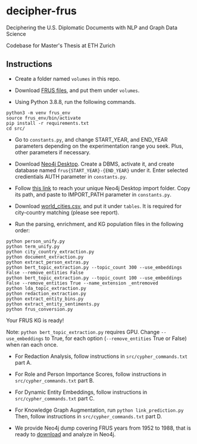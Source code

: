 # decipher-frus
Deciphering the U.S. Diplomatic Documents with NLP and Graph Data Science

Codebase for Master's Thesis at ETH Zurich


## Instructions
+ Create a folder named ```volumes``` in this repo.

+ Download [FRUS files](https://github.com/HistoryAtState/frus/volumes), and put them under ```volumes```.

+ Using Python 3.8.8, run the following commands.

```
python3 -m venv frus_env
source frus_env/bin/activate
pip install -r requirements.txt
cd src/
```

+ Go to ```constants.py```, and change START_YEAR, and END_YEAR parameters depending on the experimentation range you seek. Plus, other parameters if necessary.

+ Download [Neo4j Desktop](https://neo4j.com/download/). Create a DBMS, activate it, and create database named ```frus{START_YEAR}-{END_YEAR}``` under it. Enter selected credientials AUTH parameter in ```constants.py```. 

+ Follow [this link](https://neo4j.com/docs/getting-started/appendix/tutorials/guide-import-desktop-csv/#csv-location) to reach your unique Neo4j Desktop import folder. Copy its path, and paste to IMPORT_PATH parameter in ```constants.py```.

+ Download [world_cities.csv](https://github.com/datasets/world-cities/blob/master/data/world-cities.csv), and put it under ```tables```. It is required for city-country matching (please see report).

+ Run the parsing, enrichment, and KG population files in the following order:
```
python person_unify.py
python term_unify.py
python city_country_extraction.py
python document_extraction.py
python extract_person_extras.py
python bert_topic_extraction.py --topic_count 300 --use_embeddings False --remove_entities False
python bert_topic_extraction.py --topic_count 100 --use_embeddings False --remove_entities True --name_extension _entremoved
python lda_topic_extraction.py
python redaction_extraction.py
python extract_entity_bins.py
python extract_entity_sentiments.py
python frus_conversion.py
```
Your FRUS KG is ready!

Note: ```python bert_topic_extraction.py``` requires GPU. Change ```--use_embeddings``` to True, for each option (```--remove_entities``` True or False) when ran each once.
 
+ For Redaction Analysis, follow instructions in ```src/cypher_commands.txt``` part A.

+ For Role and Person Importance Scores, follow instructions in ```src/cypher_commands.txt``` part B.

+ For Dynamic Entity Embeddings, follow instructions in ```src/cypher_commands.txt``` part C.

+ For Knowledge Graph Augmentation, run ```python link_prediction.py``` Then, follow instructions in ```src/cypher_commands.txt``` part D.

+ We provide Neo4j dump covering FRUS years from 1952 to 1988, that is ready to [download](https://polybox.ethz.ch/index.php/s/p6V43kgdNfuUI94) and analyze in Neo4j.